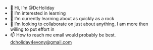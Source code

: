 - 👋 Hi, I’m @DcHoliday
- 👀 I’m interested in learning 
- 🌱 I’m currently learning about as quickly as a rock
- 💞️ I’m looking to collaborate on just about anything, I am more then willing to put effort in
- 📫 How to reach me email would probably be best. dcholiday4evony@gmail.com 

<!---
DcHoliday/DcHoliday is a ✨ special ✨ repository because its `README.md` (this file) appears on your GitHub profile.
You can click the Preview link to take a look at your changes.
--->
